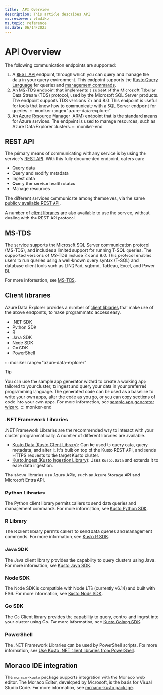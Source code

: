```yaml
---
title:  API Overview
description: This article describes API.
ms.reviewer: vladikb
ms.topic: reference
ms.date: 06/14/2023
---
```

# API Overview

The following communication endpoints are supported:

1. A [REST API](#rest-api) endpoint, through which you can query and manage the data in your query environment.
   This endpoint supports the [Kusto Query Language](../query/index.md) for queries and [management commands](../management/index.md).
1. An [MS-TDS](#ms-tds) endpoint that implements a subset of the Microsoft Tabular Data Stream (TDS) protocol, used by the Microsoft SQL Server products. The endpoint supports TDS versions 7.x and 8.0.
   This endpoint is useful for tools that know how to communicate with a SQL Server endpoint for queries.
::: moniker range="azure-data-explorer"
3. An [Azure Resource Manager (ARM)](/azure/role-based-access-control/resource-provider-operations#microsoftkusto) endpoint that is the standard means for Azure services. The endpoint is used to manage resources, such as Azure Data Explorer clusters.
::: moniker-end

## REST API

The primary means of communicating with any service is by using the service's [REST API](rest/index.md).
With this fully documented endpoint, callers can:

* Query data
* Query and modify metadata
* Ingest data
* Query the service health status
* Manage resources

The different services communicate among themselves, via the same [publicly available REST API](/rest/api/azurerekusto/).

A number of [client libraries](client-libraries.md) are also available to use the service, without dealing with the REST API protocol.

## MS-TDS

The service supports the Microsoft SQL Server communication protocol (MS-TDS), and includes a limited support for running T-SQL queries. The supported versions of MS-TDS include 7.x and 8.0.
This protocol enables users to run queries using a well-known query syntax (T-SQL) and database client tools such as LINQPad, sqlcmd, Tableau, Excel, and Power BI.

For more information, see [MS-TDS](../query/t-sql.md).

## Client libraries

Azure Data Explorer provides a number of [client libraries](client-libraries.md) that make use of the above endpoints, to make programmatic access easy.

* .NET SDK
* Python SDK
* R
* Java SDK
* Node SDK
* Go SDK
* PowerShell

::: moniker range="azure-data-explorer"
> [!TIP]
> You can use the sample app generator wizard to create a working app tailored to your cluster, to ingest and query your data in your preferred programming language. The generated code can be used as a baseline to write your own apps, alter the code as you go, or you can copy sections of code into your own apps. For more information, see [sample app generator wizard](/azure/data-explorer/sample-app-generator-wizard).
::: moniker-end

### .NET Framework Libraries

.NET Framework Libraries are the recommended way to interact with your cluster programmatically.
A number of different libraries are available.

* [Kusto.Data (Kusto Client Library)](./netfx/about-kusto-data.md): Can be used to query data, query metadata, and alter it.
   It's built on top of the Kusto REST API, and sends HTTPS requests to the target Kusto cluster.
* [Kusto.Ingest (Kusto Ingestion Library)](netfx/about-kusto-ingest.md): Uses `Kusto.Data` and extends it to ease data ingestion.

The above libraries use Azure APIs, such as Azure Storage API and Microsoft Entra API.

### Python Libraries

The Python client library permits callers to send data queries and management commands.
For more information, see [Kusto Python SDK](python/kusto-python-client-library.md).

### R Library

The R client library permits callers to send data queries and management commands.
For more information, see [Kusto R SDK](r/kusto-r-client-library.md).

### Java SDK

The Java client library provides the capability to query clusters using Java.
For more information, see [Kusto Java SDK](java/kusto-java-client-library.md).

### Node SDK

The Node SDK is compatible with Node LTS (currently v6.14) and built with ES6.
For more information, see [Kusto Node SDK](node/kusto-node-client-library.md).

### Go SDK

The Go Client library provides the capability to query, control and ingest into your cluster using Go.
For more information, see [Kusto Golang SDK](golang/kusto-golang-client-library.md).

### PowerShell

The .NET Framework Libraries can be used by PowerShell scripts.
For more information, see [Use Kusto .NET client libraries from PowerShell](powershell/powershell.md).

## Monaco IDE integration

The `monaco-kusto` package supports integration with the Monaco web editor.
The Monaco Editor, developed by Microsoft, is the basis for Visual Studio Code.
For more information, see [monaco-kusto package](monaco/monaco-kusto.md).
